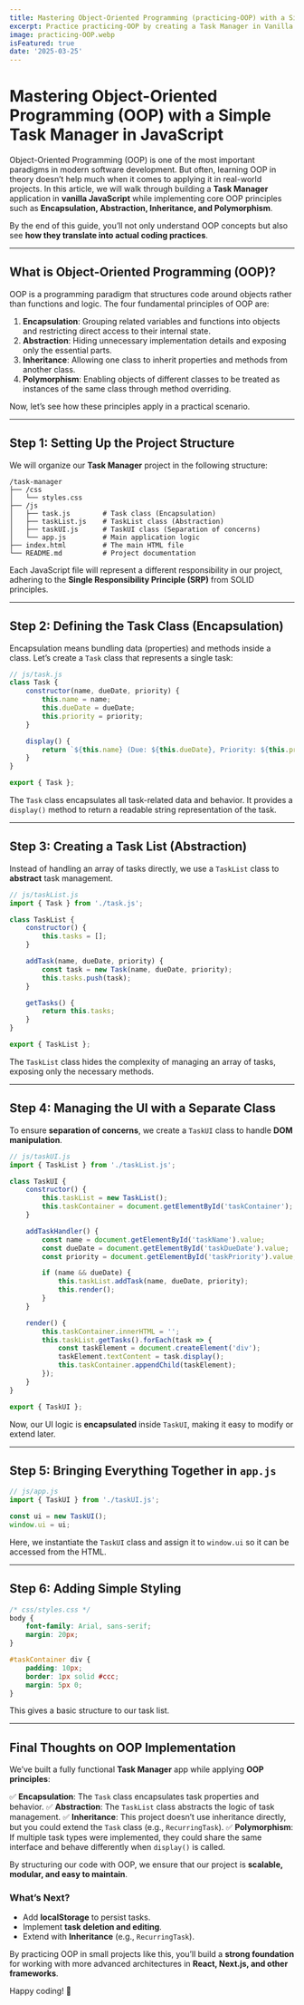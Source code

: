 ```yaml
---
title: Mastering Object-Oriented Programming (practicing-OOP) with a Simple Task Manager in JavaScript
excerpt: Practice practicing-OOP by creating a Task Manager in Vanilla JavaScript
image: practicing-OOP.webp
isFeatured: true
date: '2025-03-25'
---
```


# Mastering Object-Oriented Programming (OOP) with a Simple Task Manager in JavaScript

Object-Oriented Programming (OOP) is one of the most important paradigms in modern software development. But often, learning OOP in theory doesn’t help much when it comes to applying it in real-world projects. In this article, we will walk through building a **Task Manager** application in **vanilla JavaScript** while implementing core OOP principles such as **Encapsulation, Abstraction, Inheritance, and Polymorphism**.

By the end of this guide, you’ll not only understand OOP concepts but also see **how they translate into actual coding practices**.

---

## What is Object-Oriented Programming (OOP)?

OOP is a programming paradigm that structures code around objects rather than functions and logic. The four fundamental principles of OOP are:

1. **Encapsulation**: Grouping related variables and functions into objects and restricting direct access to their internal state.
2. **Abstraction**: Hiding unnecessary implementation details and exposing only the essential parts.
3. **Inheritance**: Allowing one class to inherit properties and methods from another class.
4. **Polymorphism**: Enabling objects of different classes to be treated as instances of the same class through method overriding.

Now, let’s see how these principles apply in a practical scenario.

---

## Step 1: Setting Up the Project Structure

We will organize our **Task Manager** project in the following structure:

```
/task-manager
├── /css
│   └── styles.css
├── /js
│   ├── task.js        # Task class (Encapsulation)
│   ├── taskList.js    # TaskList class (Abstraction)
│   ├── taskUI.js      # TaskUI class (Separation of concerns)
│   └── app.js         # Main application logic
├── index.html         # The main HTML file
└── README.md          # Project documentation
```

Each JavaScript file will represent a different responsibility in our project, adhering to the **Single Responsibility Principle (SRP)** from SOLID principles.

---

## Step 2: Defining the Task Class (Encapsulation)

Encapsulation means bundling data (properties) and methods inside a class. Let’s create a `Task` class that represents a single task:

```javascript
// js/task.js
class Task {
    constructor(name, dueDate, priority) {
        this.name = name;
        this.dueDate = dueDate;
        this.priority = priority;
    }

    display() {
        return `${this.name} (Due: ${this.dueDate}, Priority: ${this.priority})`;
    }
}

export { Task };
```

The `Task` class encapsulates all task-related data and behavior. It provides a `display()` method to return a readable string representation of the task.

---

## Step 3: Creating a Task List (Abstraction)

Instead of handling an array of tasks directly, we use a `TaskList` class to **abstract** task management.

```javascript
// js/taskList.js
import { Task } from './task.js';

class TaskList {
    constructor() {
        this.tasks = [];
    }

    addTask(name, dueDate, priority) {
        const task = new Task(name, dueDate, priority);
        this.tasks.push(task);
    }

    getTasks() {
        return this.tasks;
    }
}

export { TaskList };
```

The `TaskList` class hides the complexity of managing an array of tasks, exposing only the necessary methods.

---

## Step 4: Managing the UI with a Separate Class

To ensure **separation of concerns**, we create a `TaskUI` class to handle **DOM manipulation**.

```javascript
// js/taskUI.js
import { TaskList } from './taskList.js';

class TaskUI {
    constructor() {
        this.taskList = new TaskList();
        this.taskContainer = document.getElementById('taskContainer');
    }

    addTaskHandler() {
        const name = document.getElementById('taskName').value;
        const dueDate = document.getElementById('taskDueDate').value;
        const priority = document.getElementById('taskPriority').value;

        if (name && dueDate) {
            this.taskList.addTask(name, dueDate, priority);
            this.render();
        }
    }

    render() {
        this.taskContainer.innerHTML = '';
        this.taskList.getTasks().forEach(task => {
            const taskElement = document.createElement('div');
            taskElement.textContent = task.display();
            this.taskContainer.appendChild(taskElement);
        });
    }
}

export { TaskUI };
```

Now, our UI logic is **encapsulated** inside `TaskUI`, making it easy to modify or extend later.

---

## Step 5: Bringing Everything Together in `app.js`

```javascript
// js/app.js
import { TaskUI } from './taskUI.js';

const ui = new TaskUI();
window.ui = ui;
```

Here, we instantiate the `TaskUI` class and assign it to `window.ui` so it can be accessed from the HTML.

---

## Step 6: Adding Simple Styling

```css
/* css/styles.css */
body {
    font-family: Arial, sans-serif;
    margin: 20px;
}

#taskContainer div {
    padding: 10px;
    border: 1px solid #ccc;
    margin: 5px 0;
}
```

This gives a basic structure to our task list.

---

## Final Thoughts on OOP Implementation

We’ve built a fully functional **Task Manager** app while applying **OOP principles**:

✅ **Encapsulation**: The `Task` class encapsulates task properties and behavior.
✅ **Abstraction**: The `TaskList` class abstracts the logic of task management.
✅ **Inheritance**: This project doesn’t use inheritance directly, but you could extend the `Task` class (e.g., `RecurringTask`).
✅ **Polymorphism**: If multiple task types were implemented, they could share the same interface and behave differently when `display()` is called.

By structuring our code with OOP, we ensure that our project is **scalable, modular, and easy to maintain**.

### What’s Next?
- Add **localStorage** to persist tasks.
- Implement **task deletion and editing**.
- Extend with **Inheritance** (e.g., `RecurringTask`).

By practicing OOP in small projects like this, you’ll build a **strong foundation** for working with more advanced architectures in **React, Next.js, and other frameworks**.

Happy coding! 🚀

